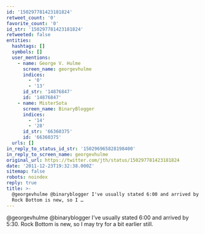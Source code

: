 ```yaml
---
id: '150297781423181824'
retweet_count: '0'
favorite_count: '0'
id_str: '150297781423181824'
retweeted: false
entities:
  hashtags: []
  symbols: []
  user_mentions:
    - name: George V. Hulme
      screen_name: georgevhulme
      indices:
        - '0'
        - '13'
      id_str: '14876847'
      id: '14876847'
    - name: MisterSota
      screen_name: BinaryBlogger
      indices:
        - '14'
        - '28'
      id_str: '66360375'
      id: '66360375'
  urls: []
in_reply_to_status_id_str: '150296965828198400'
in_reply_to_screen_name: georgevhulme
original_url: https://twitter.com/jth/status/150297781423181824
date: '2011-12-23T19:32:38.000Z'
sitemap: false
robots: noindex
reply: true
title: >-
  @georgevhulme @binaryblogger I've usually stated 6:00 and arrived by 5:30.
  Rock Bottom is new, so I …
---
```


@georgevhulme @binaryblogger I've usually stated 6:00 and arrived by 5:30. Rock Bottom is new, so I may try for a bit earlier still.
